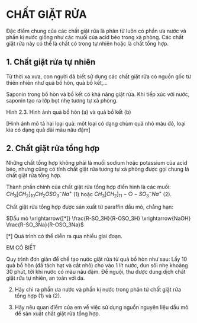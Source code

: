 # CHẤT GIẶT RỬA

Đặc điểm chung của các chất giặt rửa là phân tử luôn có phần ưa nước và phần kị nước giống như các muối của acid béo trong xà phòng. Các chất giặt rửa này có thể là chất có trong tự nhiên hoặc là chất tổng hợp.

## 1. Chất giặt rửa tự nhiên

Từ thời xa xưa, con người đã biết sử dụng các chất giặt rửa có nguồn gốc từ thiên nhiên như quả bồ hòn, quả bồ kết,...

Saponin trong bồ hòn và bồ kết có khả năng giặt rửa. Khi tiếp xúc với nước, saponin tạo ra lớp bọt nhẹ tương tự xà phòng.

Hình 2.3. Hình ảnh quả bồ hòn (a) và quả bồ kết (b)

[Hình ảnh mô tả hai loại quả: một loại có dạng chùm quả nhỏ màu đỏ, loại kia có dạng quả dài màu nâu đậm]

## 2. Chất giặt rửa tổng hợp

Những chất tổng hợp không phải là muối sodium hoặc potassium của acid béo, nhưng cũng có tính chất giặt rửa tương tự xà phòng được gọi chung là chất giặt rửa tổng hợp.

Thành phần chính của chất giặt rửa tổng hợp điển hình là các muối: $CH_3[CH_2]_{10}CH_2OSO_3^-Na^+$ (1) hoặc $CH_3[CH_2]_{11}-\bigcirc-SO_3^-Na^+$ (2).

Chất giặt rửa tổng hợp được sản xuất từ paraffin dầu mỏ, chẳng hạn:

$Dầu mỏ \xrightarrow{[*]} \frac{R-SO_3H}{R-OSO_3H} \xrightarrow{NaOH} \frac{R-SO_3Na}{R-OSO_3Na}$

[*] Quá trình có thể diễn ra qua nhiều giai đoạn.

EM CÓ BIẾT

Quy trình đơn giản để chế tạo nước giặt rửa từ quả bồ hòn như sau: Lấy 10 quả bồ hòn (đã tách hạt và cắt nhỏ) cho vào 1 lít nước, đun sôi nhẹ khoảng 30 phút, tới khi nước có màu nâu đậm. Để nguội, thu được dung dịch chất giặt rửa tự nhiên, an toàn với da.

2. Hãy chỉ ra phần ưa nước và phần kị nước trong phân tử chất giặt rửa tổng hợp (1) và (2).

2. Hãy nêu quan điểm của em về việc sử dụng nguồn nguyên liệu dầu mỏ để sản xuất chất giặt rửa tổng hợp.